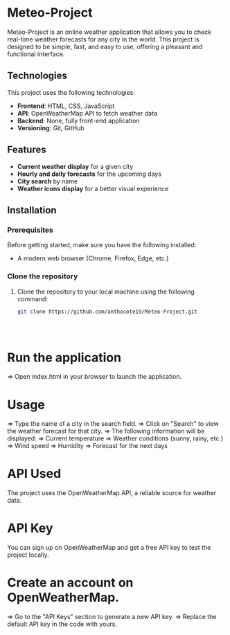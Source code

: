 # Meteo-Project

Meteo-Project is an online weather application that allows you to check real-time weather forecasts for any city in the world. This project is designed to be simple, fast, and easy to use, offering a pleasant and functional interface.

## Technologies

This project uses the following technologies:
- **Frontend**: HTML, CSS, JavaScript
- **API**: OpenWeatherMap API to fetch weather data
- **Backend**: None, fully front-end application
- **Versioning**: Git, GitHub

## Features

- **Current weather display** for a given city
- **Hourly and daily forecasts** for the upcoming days
- **City search** by name
- **Weather icons display** for a better visual experience

## Installation

### Prerequisites

Before getting started, make sure you have the following installed:
- A modern web browser (Chrome, Firefox, Edge, etc.)

### Clone the repository

1. Clone the repository to your local machine using the following command:
   ```bash
   git clone https://github.com/anthocote19/Meteo-Project.git





# Run the application
=> Open index.html in your browser to launch the application.
# Usage
=> Type the name of a city in the search field.
=> Click on "Search" to view the weather forecast for that city.
=> The following information will be displayed:
=> Current temperature
=> Weather conditions (sunny, rainy, etc.)
=> Wind speed
=> Humidity
=> Forecast for the next days
# API Used
The project uses the OpenWeatherMap API, a reliable source for weather data.

# API Key
You can sign up on OpenWeatherMap and get a free API key to test the project locally.

# Create an account on OpenWeatherMap.
=> Go to the "API Keys" section to generate a new API key.
=> Replace the default API key in the code with yours.
